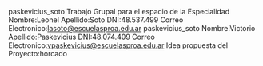 paskevicius_soto
Trabajo Grupal para el espacio de la Especialidad
Nombre:Leonel 
Apellido:Soto
DNI:48.537.499
Correo Electronico:lasoto@escuelasproa.edu.ar
paskevicius_soto
Nombre:Victorio 
Apellido:Paskevicius
DNI:48.074.409
Correo Electronico:vpaskevicius@escuelasproa.edu.ar
Idea propuesta del Proyecto:horcado

